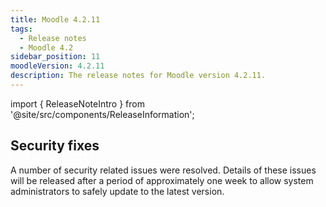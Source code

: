 ```yaml
---
title: Moodle 4.2.11
tags:
  - Release notes
  - Moodle 4.2
sidebar_position: 11
moodleVersion: 4.2.11
description: The release notes for Moodle version 4.2.11.
---
```


import { ReleaseNoteIntro } from '@site/src/components/ReleaseInformation';

<ReleaseNoteIntro releaseName={frontMatter.moodleVersion} />

## Security fixes

A number of security related issues were resolved. Details of these issues will be released after a period of approximately one week to allow system administrators to safely update to the latest version.
